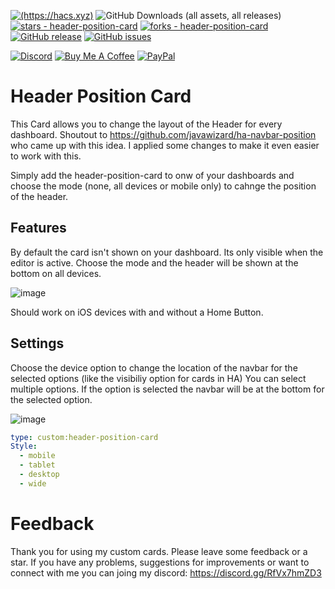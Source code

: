 
[![(https://hacs.xyz)](https://img.shields.io/badge/hacs-default-orange.svg?style=for-the-badge)](https://github.com/hacs/integration)
![GitHub Downloads (all assets, all releases)](https://img.shields.io/github/downloads/xBourner/header-position-card/total?style=for-the-badge)
[![stars - header-position-card](https://img.shields.io/github/stars/xBourner/header-position-card?style=for-the-badge)](https://github.com/xBourner/header-position-card)
[![forks - header-position-card](https://img.shields.io/github/forks/xBourner/header-position-card?style=for-the-badge)](https://github.com/xBourner/header-position-card)
[![GitHub release](https://img.shields.io/github/release/xBourner/header-position-card?style=for-the-badge)](https://github.com/xBourner/header-position-card/releases/)
[![GitHub issues](https://img.shields.io/github/issues/xBourner/header-position-card?style=for-the-badge)](https://github.com/xBourner/header-position-card/issues)

[![Discord](https://img.shields.io/discord/1341456711835455609?style=for-the-badge&logo=discord&logoColor=%237289da&label=Discord&color=%237289da)](https://discord.gg/RfVx7hmZD3)
[![Buy Me A Coffee](https://img.shields.io/badge/Buy%20Me%20a%20Coffee-ffdd00?&logo=buy-me-a-coffee&logoColor=black&style=for-the-badge)](https://www.buymeacoffee.com/bourner)
[![PayPal](https://img.shields.io/badge/PayPal-003087?logo=paypal&logoColor=fff&style=for-the-badge)](https://www.paypal.me/gibgas123)


# Header Position Card
This Card allows you to change the layout of the Header for every dashboard.
Shoutout to https://github.com/javawizard/ha-navbar-position who came up with this idea.
I applied some changes to make it even easier to work with this.

Simply add the header-position-card to onw of your dashboards and choose the mode (none, all devices or mobile only) to cahnge the position of the header.

## Features

By default the card isn't shown on your dashboard. Its only visible when the editor is active. Choose the mode and the header will be shown at the bottom on all devices.

![image](https://github.com/user-attachments/assets/d47ad28b-4520-4c54-b8ab-1881b72c8f32)


Should work on iOS devices with and without a Home Button.


## Settings
Choose the device option to change the location of the navbar for the selected options (like the visibiliy option for cards in HA)
You can select multiple options. If the option is selected the navbar will be at the bottom for the selected option.

![image](https://github.com/user-attachments/assets/b9345779-673a-49be-8885-b088b95e2ea7)


```yaml
type: custom:header-position-card
Style:
  - mobile
  - tablet
  - desktop
  - wide
```




# Feedback

Thank you for using my custom cards. Please leave some feedback or a star.
If you have any problems, suggestions for improvements or want to connect with me you can joing my discord: https://discord.gg/RfVx7hmZD3
